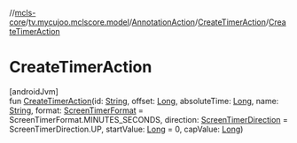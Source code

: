 //[mcls-core](../../../../index.md)/[tv.mycujoo.mclscore.model](../../index.md)/[AnnotationAction](../index.md)/[CreateTimerAction](index.md)/[CreateTimerAction](-create-timer-action.md)

# CreateTimerAction

[androidJvm]\
fun [CreateTimerAction](-create-timer-action.md)(id: [String](https://kotlinlang.org/api/latest/jvm/stdlib/kotlin/-string/index.html), offset: [Long](https://kotlinlang.org/api/latest/jvm/stdlib/kotlin/-long/index.html), absoluteTime: [Long](https://kotlinlang.org/api/latest/jvm/stdlib/kotlin/-long/index.html), name: [String](https://kotlinlang.org/api/latest/jvm/stdlib/kotlin/-string/index.html), format: [ScreenTimerFormat](../../../tv.mycujoo.mclscore.entity/-screen-timer-format/index.md) = ScreenTimerFormat.MINUTES_SECONDS, direction: [ScreenTimerDirection](../../../tv.mycujoo.mclscore.entity/-screen-timer-direction/index.md) = ScreenTimerDirection.UP, startValue: [Long](https://kotlinlang.org/api/latest/jvm/stdlib/kotlin/-long/index.html) = 0, capValue: [Long](https://kotlinlang.org/api/latest/jvm/stdlib/kotlin/-long/index.html))
